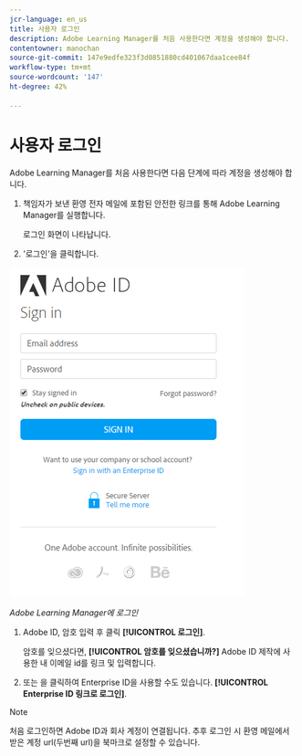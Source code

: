 ```yaml
---
jcr-language: en_us
title: 사용자 로그인
description: Adobe Learning Manager를 처음 사용한다면 계정을 생성해야 합니다.
contentowner: manochan
source-git-commit: 147e9edfe323f3d0851880cd401067daa1cee84f
workflow-type: tm+mt
source-wordcount: '147'
ht-degree: 42%

---
```




# 사용자 로그인

Adobe Learning Manager를 처음 사용한다면 다음 단계에 따라 계정을 생성해야 합니다.

1. 책임자가 보낸 환영 전자 메일에 포함된 안전한 링크를 통해 Adobe Learning Manager를 실행합니다.

   로그인 화면이 나타납니다.

1. &#39;로그인&#39;을 클릭합니다.

![](assets/adobeid-signin.png)

*Adobe Learning Manager에 로그인*

1. Adobe ID, 암호 입력 후 클릭 **[!UICONTROL 로그인]**.

   암호를 잊으셨다면, **[!UICONTROL 암호를 잊으셨습니까?]** Adobe ID 제작에 사용한 내 이메일 id를 링크 및 입력합니다.

1. 또는 을 클릭하여 Enterprise ID을 사용할 수도 있습니다. **[!UICONTROL Enterprise ID 링크로 로그인]**.

>[!NOTE]
>
>처음 로그인하면 Adobe ID과 회사 계정이 연결됩니다. 추후 로그인 시 환영 메일에서 받은 계정 url(두번째 url)을 북마크로 설정할 수 있습니다.
